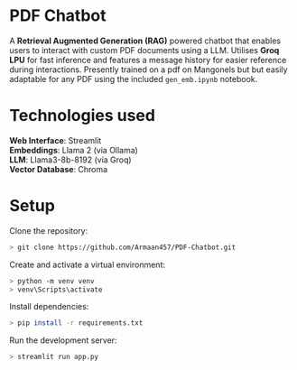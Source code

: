 # PDF Chatbot
A **Retrieval Augmented Generation (RAG)** powered chatbot that enables users to interact with custom PDF documents using a LLM. Utilises **Groq LPU** for fast inference and features a message history for easier reference during interactions. Presently trained on a pdf on Mangonels but but easily adaptable for any PDF using the included `gen_emb.ipynb` notebook.

# Technologies used
**Web Interface**: Streamlit <br>
**Embeddings**: Llama 2 (via Ollama)<br>
**LLM**: Llama3-8b-8192 (via Groq) <br>
**Vector Database**: Chroma <br>

# Setup

Clone the repository:

```sh
> git clone https://github.com/Armaan457/PDF-Chatbot.git
```
Create and activate a virtual environment:

```sh
> python -m venv venv
> venv\Scripts\activate
  ```
Install dependencies:

```sh
> pip install -r requirements.txt
```

Run the development server:

```sh
> streamlit run app.py
```
